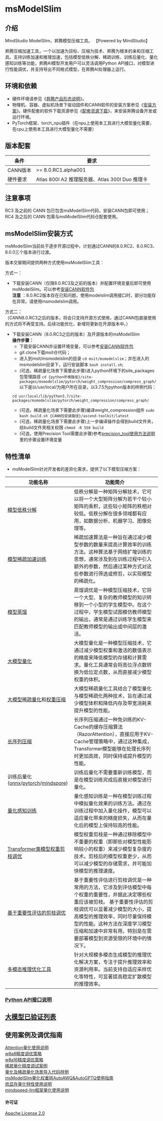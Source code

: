 
# msModelSlim

## 介绍

MindStudio ModelSlim，昇腾模型压缩工具。 【Powered by MindStudio】

昇腾压缩加速工具，一个以加速为目标、压缩为技术、昇腾为根本的亲和压缩工具。支持训练加速和推理加速，包括模型低秩分解、稀疏训练、训练后量化、量化感知训练等功能，昇腾AI模型开发用户可以灵活调用Python API接口，对模型进行性能调优，并支持导出不同格式模型，在昇腾AI处理器上运行。


## 环境和依赖

- 硬件环境请参见《[昇腾产品形态说明](https://www.hiascend.com/document/detail/zh/canncommercial/80RC3/quickstart/quickstart/quickstart_18_0002.html)》。
- 物理机、容器、虚拟机场景下驱动固件和CANN软件的安装方案参见《[安装方案](https://www.hiascend.com/document/detail/zh/canncommercial/80RC3/softwareinst/instg/instg_0001.html?Mode=PmIns&OS=Ubuntu&Software=cannToolKit)》。硬件配套的软件下载资源参见《[配套资源下载](https://www.hiascend.com/developer/download/commercial/result?module=cann)》，来安装昇腾设备开发或运行环境。
- PyTorch框架、torch_npu插件（在npu上使用本工具进行大模型量化需要，在cpu上使用本工具进行大模型量化不需要）


## 版本配套

| 条件 | 要求 |
|---|---|
| CANN版本 | >= 8.0.RC1.alpha001 |
| 硬件要求 | Atlas 800I A2 推理服务器、Atlas 300I Duo 推理卡|


## 注意事项
RC3 及之前的 CANN 包已包含msModelSlim代码，安装CANN包即可使用；RC4 及之后的 CANN 包需与msModelSlim代码仓配套使用。


## msModelSlim安装方式

msModelSlim当前处于逐步开源过程中，计划通过CANN的8.0.RC2、8.0.RC3、8.0.0三个版本进行过渡。  

版本交替期间提供两种方式使用msModelSlim工具：

方式一：
- 下载安装CANN（仅限8.0.RC3及之前的版本）并配置环境变量后即可使用msModelSlim。可以参考[安装CANN软件包](https://www.hiascend.com/document/detail/zh/canncommercial/80RC3/softwareinst/instg/instg_0007.html?Mode=PmIns&OS=Ubuntu&Software=cannToolKit)  
**注意** ：8.0.RC2版本存在已知问题，使用modelslim调用接口时，部分功能存在异常。请使用msmodelslim调用。 

方式二：  
（CANN8.0.RC3之后的版本，将会只支持开源方式使用，通过CANN包直接使用的方式将不再受支持。后续功能优化、新增将更新在开源版本中。）
- 下载安装CANN（8.0.RC3之后的版本）及开源版本的msModelSlim  
    **操作步骤：**
    - 下载安装CANN并设置环境变量，可以参考[安装CANN软件包](https://www.hiascend.com/document/detail/zh/canncommercial/80RC3/softwareinst/instg/instg_0007.html?Mode=PmIns&OS=Ubuntu&Software=cannToolKit)
    - git clone下载msit仓代码；
    - 进入到msit/msmodelslim的目录 `cd msit/msmodelslim`；并在进入的msmodelslim目录下，运行安装脚本 `bash install.sh`;
    - (可选，稀疏量化场景下需要此步骤)进入python环境下的site_packages包管理路径 `cd {python环境路径}/site-packages/msmodelslim/pytorch/weight_compression/compress_graph/`  
    以下是以/usr/local/为用户所在目录，以3.7.5为python版本的样例代码：
    ```
    cd usr/local/lib/python3.7/site-packages/msmodelslim/pytorch/weight_compression/compress_graph/
    ```
    - (可选，稀疏量化场景下需要此步骤)编译weight_compression组件 `sudo bash build.sh {CANN包安装路径}/ascend-toolkit/latest`
    - (可选，稀疏量化场景下需要此步骤)上一步编译操作会得到bulid文件夹，给build文件夹相关权限 `chmod -R 550 build`
    - (可选，使用Precision Tool需要此步骤)参考[precision_tool使用方法说明](precision_tool/readme.md/#precision-tool-使用方法说明)里的步骤设置环境变量


## 特性清单
- msModelSlim针对开发者的差异化需求，提供了以下模型压缩方案：

| 功能名称                          | 功能简介                                                                                                                                                  |
|-------------------------------|-------------------------------------------------------------------------------------------------------------------------------------------------------|
| [模型低秩分解](msmodelslim/pytorch/low_rank_decompose)                       | 低秩分解是一种矩阵分解技术，它可以将一个大型矩阵分解为若干个较小矩阵的乘积，这些较小矩阵的秩相对较低。低秩分解在很多领域都有应用，如数据分析、机器学习、图像处理等。                                                                    |
| [模型稀疏加速训练](msmodelslim/pytorch/sparse)                      | 稀疏加速算法是一种旨在通过减少模型参数的数量来提高计算效率的训练方法。这种算法基于网络扩增训练的思想，通常涉及到在训练过程中引入额外的参数，然后通过某种方式对这些参数进行筛选或修剪，以实现模型的稀疏化。                                                 |
| [模型蒸馏](msmodelslim/common/knowledge_distill)                          | 蒸馏调优是一种模型压缩技术，它将一个大型、复杂的教师模型的知识转移到一个小型的学生模型中。在这个过程中，学生模型试图模仿教师模型的输出，通常是通过训练学生模型来匹配教师模型的输出或中间层的激活。                                                     |
| [大模型量化](msmodelslim/pytorch/llm_ptq)                         | 大模型量化是一种模型压缩技术，它通过减少模型权重和激活的数值表示的精度来降低模型的存储和计算需求。量化工具通常会将高位浮点数转换为低位定点数，从而直接减少模型权重的体积。                                                                 |
| [大模型稀疏量化](msmodelslim/pytorch/llm_sparsequant)和[权重压缩](msmodelslim/pytorch/weight_compression)                  | 大模型稀疏量化工具结合了模型量化与模型稀疏化两种技术，旨在通过减少模型体积和降低内存及带宽消耗来提升模型的性能。                                                                                              |
| [长序列压缩](msmodelslim/pytorch/ra_compression/README.md)                | 长序列压缩通过一种免训练的KV-Cache的缓存压缩算法（RazorAttention），直接应用于KV-Cache管理策略中，通过这种集成，Transformer模型能够在处理长序列时更加高效，同时保持或提升模型的性能。                                                                                              |
| 训练后量化([onnx](msmodelslim/onnx)/[pytorch](msmodelslim/pytorch/quant/ptq_tools)/[mindspore](msmodelslim/mindspore/quant/ptq_quant)) | 训练后量化不需要重新训练模型，而是在模型训练完成后直接对模型进行量化。                                                                                                                   |
| [量化感知训练](msmodelslim/pytorch/quant/qat_tools)                        | 量化感知训练是一种在模型训练过程中模拟量化效果的训练方法。通过在训练过程中加入量化操作，模型可以适应量化带来的精度损失，从而在量化后的模型上保持较高的性能。                                                                        |
| [Transformer类模型权重剪枝调优](msmodelslim/pytorch/prune/transformer_prune)          | 模型权重剪枝是一种通过移除模型中不重要的权重（即那些对模型性能影响较小的权重）来减少模型复杂度的技术。剪枝后的模型权重更少，从而可以减少模型的存储需求，并可能加快模型的推理速度。                                                             |
| [基于重要性评估的剪枝调优](msmodelslim/pytorch/prune)                  | 基于重要性评估进行剪枝调优是一种常用的方法，它涉及到评估模型中每个权重的重要性，并据此决定哪些权重应该被剪枝。  基于重要性评估的剪枝调优可以显著减少模型的大小，提高模型的推理效率，同时尽量保持模型的性能。这种方法在深度学习模型压缩和加速中非常有用，特别是在需要部署模型到资源受限的环境中的情况下。 |
| [多模态推理优化工具](msmodelslim/pytorch/multi_modal) | 针对大规模多模态生成模型的推理优化解决方案，专注于提升推理效率和资源利用率。当前支持自适应采样优化等特性，可显著提高稳定扩散模型的推理效率。 |

### [Python API接口说明](docs/Python-API接口说明) 


## [大模型已验证列表](docs/大模型已验证列表.md)

## 使用案例及调优指南

[Attention量化使用说明](docs/FA量化使用说明.md)
<br>[w8a8精度调优策略](docs/w8a8精度调优策略.md)
<br>[w8a16精度调优策略](docs/w8a16精度调优策略.md)
<br>[稀疏量化精度调试案例](docs/稀疏量化精度调试案例.md)
<br>[量化及稀疏量化场景导入代码样例](msmodelslim/pytorch/llm_ptq/量化及稀疏量化场景导入代码样例.md)
<br>[msModelSlim量化权重转AutoAWQ&AutoGPTQ使用指南](docs/msModelSlim量化权重转AutoAWQ&AutoGPTQ使用指南.md)
<br>[低显存量化特性使用说明](docs/低显存量化特性使用说明.md)
<br>[mindspeed-llm框架量化使用说明](msmodelslim/pytorch/mindspeed_adapter/README.md)

#### 许可证
[Apache License 2.0](/LICENSE)
